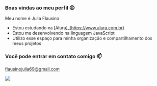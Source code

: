 ### Boas vindas ao meu perfil 😍

Meu nome é Julia Flausino

- Estou estudando na [Alura]_(https://www.alura.com.br).
- Estou me desenvolvendo na linguagem JavaScript
- Utilizo esse espaço para minha organização e compartilhamento dos meus projetos

### Você pode entrar em contato comigo 📫

flausinojulia69@gmail.com

![](https://media1.tenor.com/m/KlNz6WpZtq0AAAAC/frozen-frose.gif)

